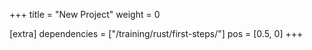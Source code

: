 +++
title = "New Project"
weight = 0

[extra]
dependencies = ["/training/rust/first-steps/"]
pos = [0.5, 0]
+++
